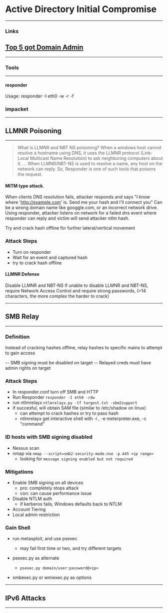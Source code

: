 # Active Directory Initial Compromise

---
### Links
[Top 5 got Domain Admin](https://adam-toscher.medium.com/top-five-ways-i-got-domain-admin-on-your-internal-network-before-lunch-2018-edition-82259ab73aaa)
---

---
### Tools
---

#### responder
Usage: responder -I eth0 -w -r -f

### impacket



---
## LLMNR Poisoning
---

>What is LLMNR and NBT NS poisoning?
>When a windows host cannot resolve a hostname using DNS, it uses the LLMNR protocol (Link-Local Multicast Name Resolution) to ask neighboring computers about it. ... When LLMNR/NBT-NS is used to resolve a name, any host on the network can reply. So, Responder is one of such tools that poisons the request.

#### MITM type attack.
When clients DNS resolution fails, attacker responds and says "I know where 'http://example.com' is. Send me your hash and I'll connect you"
Can be a wrong domain name like googgle.com, or an incorrect network drive.
Using responder, attacker listens on network for a failed dns event where responder can reply and victim will send attacker ntlm hash.

Try and crack hash offline for further lateral/vertical movement

### Attack Steps
- Turn on responder
- Wait for an event and captured hash
- try to crack hash offline

#### LLMNR Defense
Disable LLMNR and NBT-NS
If unable to disable LLMNR and NBT-NS, require Network Access Control and require strong passwords, (>14 characters, the more complex the harder to crack)


---
## SMB Relay
---

### Definition
Instead of cracking hashes offline, relay hashes to specific mains to attempt to gain access

-- SMB signing must be disabled on target
-- Relayed creds must have admin rights on target

### Attack Steps
- In responder.conf turn off SMB and HTTP
- Run Responder ``` responder -I eth0 -rdw ```
- run ntlmrelayx ``` ntlmrelayx.py -tf targest.txt -sbm2support ```
- if succesful, will obtain SAM file (similar to /etc/shadow on linux)
	- can attempt to crack hashes or try to pass hash
	- ntlmrelayx get interactive shell with -i , -e meterpreter.exe, -c "command" 

### ID hosts with SMB signing disabled
- Nessus scan
- nmap via ``` nmap --script=smb2-security-mode.nse -p 445 <ip range> ```
	- looking for ``` message signing enabled but not required ```

### Mitigations
- Enable SMB signing on all devices
	- pro: completely stops attack
	- con: can cause performance issue
- Disable NTLM auth
	- if kerberos fails, Windows defaults back to NTLM
- Account Tiering
- Local admin restriction


### Gain Shell
- run  metasploit, and use psexec
	- may fail first time or two, and try different targets

- psexec.py as alternate
	- ``` psexec.py domain/user:password@<ip> ```
- smbexec.py or wmiexec.py as options


---
## IPv6 Attacks
---


